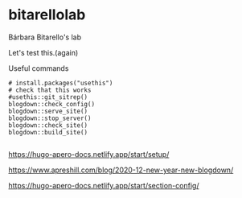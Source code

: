 # bitarellolab
Bárbara Bitarello's lab

Let's test this.(again)

Useful commands

```{r}
# install.packages("usethis")
# check that this works
#usethis::git_sitrep()
blogdown::check_config()
blogdown::serve_site()
blogdown::stop_server()
blogdown::check_site()
blogdown::build_site()


````

https://hugo-apero-docs.netlify.app/start/setup/


https://www.apreshill.com/blog/2020-12-new-year-new-blogdown/

https://hugo-apero-docs.netlify.app/start/section-config/
